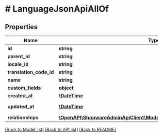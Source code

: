 # # LanguageJsonApiAllOf

## Properties

Name | Type | Description | Notes
------------ | ------------- | ------------- | -------------
**id** | **string** |  | [optional]
**parent_id** | **string** |  | [optional]
**locale_id** | **string** |  |
**translation_code_id** | **string** |  | [optional]
**name** | **string** |  |
**custom_fields** | **object** |  | [optional]
**created_at** | [**\DateTime**](\DateTime.md) |  | [readonly]
**updated_at** | [**\DateTime**](\DateTime.md) |  | [optional] [readonly]
**relationships** | [**\OpenAPI\ShopwareAdminApiClient\Model\LanguageJsonApiAllOfRelationships**](LanguageJsonApiAllOfRelationships.md) |  | [optional]

[[Back to Model list]](../../README.md#models) [[Back to API list]](../../README.md#endpoints) [[Back to README]](../../README.md)

